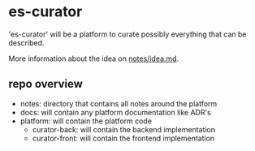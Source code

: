 # es-curator

'es-curator' will be a platform to curate possibly everything that can be described. 

More information about the idea on [notes/idea.md](notes/idea.md).


## repo overview
* notes: directory that contains all notes around the platform
* docs: will contain any platform documentation like ADR's
* platform: will contain the platform code
    * curator-back: will contain the backend implementation
    * curator-front: will contain the frontend implementation
